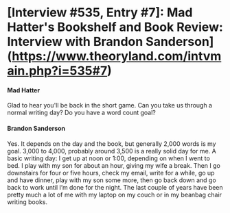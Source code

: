# [Interview #535, Entry #7]: Mad Hatter's Bookshelf and Book Review: Interview with Brandon Sanderson](https://www.theoryland.com/intvmain.php?i=535#7)

#### Mad Hatter

Glad to hear you'll be back in the short game. Can you take us through a normal writing day? Do you have a word count goal?

#### Brandon Sanderson

Yes. It depends on the day and the book, but generally 2,000 words is my goal. 3,000 to 4,000, probably around 3,500 is a really solid day for me. A basic writing day: I get up at noon or 1:00, depending on when I went to bed. I play with my son for about an hour, giving my wife a break. Then I go downstairs for four or five hours, check my email, write for a while, go up and have dinner, play with my son some more, then go back down and go back to work until I’m done for the night. The last couple of years have been pretty much a lot of me with my laptop on my couch or in my beanbag chair writing books.

